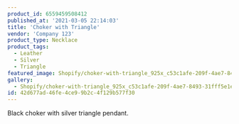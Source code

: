 ```yaml
---
product_id: 6559459508412
published_at: '2021-03-05 22:14:03'
title: 'Choker with Triangle'
vendor: 'Company 123'
product_type: Necklace
product_tags:
  - Leather
  - Silver
  - Triangle
featured_image: Shopify/choker-with-triangle_925x_c53c1afe-209f-4ae7-8493-31fff5e1efb6.jpg
gallery:
  - Shopify/choker-with-triangle_925x_c53c1afe-209f-4ae7-8493-31fff5e1efb6-1614983839.jpg
id: 42d677ad-46fe-4ce9-9b2c-4f129b577f30
---
```

<p>Black choker with silver triangle pendant.</p>
